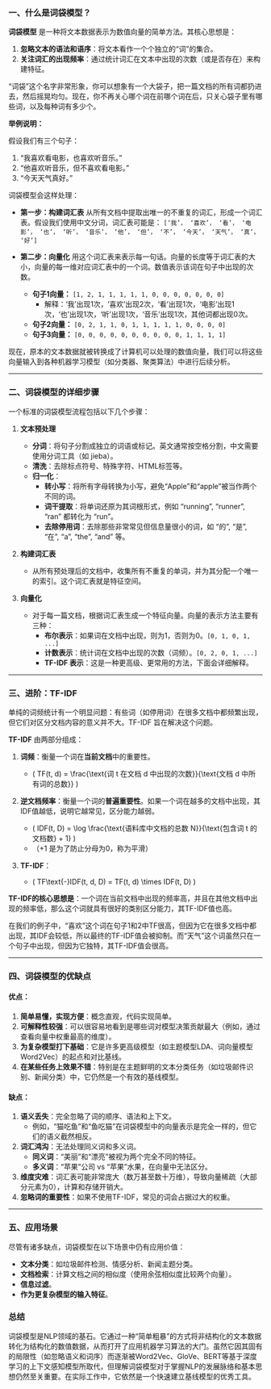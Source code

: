 

### 一、什么是词袋模型？

**词袋模型** 是一种将文本数据表示为数值向量的简单方法。其核心思想是：

1.  **忽略文本的语法和语序**：将文本看作一个个独立的“词”的集合。
2.  **关注词汇的出现频率**：通过统计词汇在文本中出现的次数（或是否存在）来构建特征。

“词袋”这个名字非常形象，你可以想象有一个大袋子，把一篇文档的所有词都扔进去，然后摇晃均匀。现在，你不再关心哪个词在前哪个词在后，只关心袋子里有哪些词，以及每种词有多少个。

**举例说明：**

假设我们有三个句子：
1.  “我喜欢看电影，也喜欢听音乐。”
2.  “他喜欢听音乐，但不喜欢看电影。”
3.  “今天天气真好。”

词袋模型会这样处理：

- **第一步：构建词汇表**
  从所有文档中提取出唯一的不重复的词汇，形成一个词汇表。假设我们使用中文分词，词汇表可能是：
  `[‘我’， ‘喜欢’， ‘看’， ‘电影’， ‘也’， ‘听’， ‘音乐’， ‘他’， ‘但’， ‘不’， ‘今天’， ‘天气’， ‘真’， ‘好’]`

- **第二步：向量化**
  用这个词汇表来表示每一句话。向量的长度等于词汇表的大小，向量的每一维对应词汇表中的一个词。数值表示该词在句子中出现的次数。

  - **句子1向量：** `[1, 2, 1, 1, 1, 1, 1, 0, 0, 0, 0, 0, 0, 0]`
    - 解释：‘我’出现1次，‘喜欢’出现2次，‘看’出现1次，‘电影’出现1次，‘也’出现1次，‘听’出现1次，‘音乐’出现1次，其他词都出现0次。
  - **句子2向量：** `[0, 2, 1, 1, 0, 1, 1, 1, 1, 1, 0, 0, 0, 0]`
  - **句子3向量：** `[0, 0, 0, 0, 0, 0, 0, 0, 0, 0, 1, 1, 1, 1]`

现在，原本的文本数据就被转换成了计算机可以处理的数值向量，我们可以将这些向量输入到各种机器学习模型（如分类器、聚类算法）中进行后续分析。

---

### 二、词袋模型的详细步骤

一个标准的词袋模型流程包括以下几个步骤：

1.  **文本预处理**
    - **分词**：将句子分割成独立的词语或标记。英文通常按空格分割，中文需要使用分词工具（如 jieba）。
    - **清洗**：去除标点符号、特殊字符、HTML标签等。
    - **归一化**：
        - **转小写**：将所有字母转换为小写，避免“Apple”和“apple”被当作两个不同的词。
        - **词干提取**：将单词还原为其词根形式，例如 “running”, “runner”, “ran” 都转化为 “run”。
        - **去除停用词**：去除那些非常常见但信息量很小的词，如 “的”, “是”, “在”, “a”, “the”, “and” 等。

2.  **构建词汇表**
    - 从所有预处理后的文档中，收集所有不重复的单词，并为其分配一个唯一的索引。这个词汇表就是特征空间。

3.  **向量化**
    - 对于每一篇文档，根据词汇表生成一个特征向量。向量的表示方法主要有三种：
        - **布尔表示**：如果词在文档中出现，则为1，否则为0。`[0, 1, 0, 1, ...]`
        - **计数表示**：统计词在文档中出现的次数（词频）。`[0, 2, 0, 1, ...]`
        - **TF-IDF 表示**：这是一种更高级、更常用的方法，下面会详细解释。

---

### 三、进阶：TF-IDF

单纯的词频统计有一个明显问题：有些词（如停用词）在很多文档中都频繁出现，但它们对区分文档内容的意义并不大。TF-IDF 旨在解决这个问题。

**TF-IDF** 由两部分组成：

1.  **词频**：衡量一个词在**当前文档**中的重要性。
    - \( TF(t, d) = \frac{\text{词 t 在文档 d 中出现的次数}}{\text{文档 d 中所有词的总数}} \)

2.  **逆文档频率**：衡量一个词的**普遍重要性**。如果一个词在越多的文档中出现，其IDF值越低，说明它越常见，区分能力越弱。
    - \( IDF(t, D) = \log \frac{\text{语料库中文档的总数 N}}{\text{包含词 t 的文档数} + 1} \)
    - （+1 是为了防止分母为0，称为平滑）

3.  **TF-IDF**：
    - \( TF\text{-}IDF(t, d, D) = TF(t, d) \times IDF(t, D) \)

**TF-IDF的核心思想是**：一个词在当前文档中出现的频率高，并且在其他文档中出现的频率低，那么这个词就具有很好的类别区分能力，其TF-IDF值也高。

在我们的例子中，“喜欢”这个词在句子1和2中TF很高，但因为它在很多文档中都出现，其IDF会较低，所以最终的TF-IDF值会被抑制。而“天气”这个词虽然只在一个句子中出现，但因为它独特，其TF-IDF值会很高。

---

### 四、词袋模型的优缺点

#### 优点：
1.  **简单易懂，实现方便**：概念直观，代码实现简单。
2.  **可解释性较强**：可以很容易地看到是哪些词对模型决策贡献最大（例如，通过查看向量中权重最高的维度）。
3.  **为复杂模型打下基础**：它是许多更高级模型（如主题模型LDA、词向量模型Word2Vec）的起点和对比基线。
4.  **在某些任务上效果不错**：特别是在主题鲜明的文本分类任务（如垃圾邮件识别、新闻分类）中，它仍然是一个有效的基线模型。

#### 缺点：
1.  **语义丢失**：完全忽略了词的顺序、语法和上下文。
    - 例如，“猫吃鱼”和“鱼吃猫”在词袋模型中的向量表示是完全一样的，但它们的语义截然相反。
2.  **词汇鸿沟**：无法处理同义词和多义词。
    - **同义词**：“美丽”和“漂亮”被视为两个完全不同的特征。
    - **多义词**：“苹果”公司 vs “苹果”水果，在向量中无法区分。
3.  **维度灾难**：词汇表可能非常庞大（数万甚至数十万维），导致向量稀疏（大部分元素为0），计算和存储开销大。
4.  **忽略词的重要性**：如果不使用TF-IDF，常见的词会占据过大的权重。

---

### 五、应用场景

尽管有诸多缺点，词袋模型在以下场景中仍有应用价值：

- **文本分类**：如垃圾邮件检测、情感分析、新闻主题分类。
- **文档检索**：计算文档之间的相似度（使用余弦相似度比较两个向量）。
- **信息过滤**。
- **作为更复杂模型的输入特征**。

### 总结

词袋模型是NLP领域的基石。它通过一种“简单粗暴”的方式将非结构化的文本数据转化为结构化的数值数据，从而打开了应用机器学习算法的大门。虽然它因其固有的局限性（如忽略语义和词序）而逐渐被Word2Vec、GloVe、BERT等基于深度学习的上下文感知模型所取代，但理解词袋模型对于掌握NLP的发展脉络和基本思想仍然至关重要。在实际工作中，它依然是一个快速建立基线模型的优秀工具。
